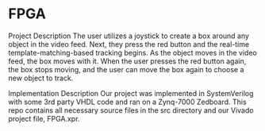 # FPGA

Project Description
The user utilizes a joystick to create a box around any object in the video feed. Next, they press the red button and the real-time template-matching-based tracking begins. As the object moves in the video feed, the box moves with it. When the user presses the red button again, the box stops moving, and the user can move the box again to choose a new object to track.

Implementation Description
Our project was implemented in SystemVerilog with some 3rd party VHDL code and ran on a Zynq-7000 Zedboard. This repo contains all necessary source files in the src directory and our Vivado project file, FPGA.xpr.
